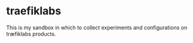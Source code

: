 # traefiklabs
This is my sandbox in which to collect experiments and configurations on træfiklabs products.
